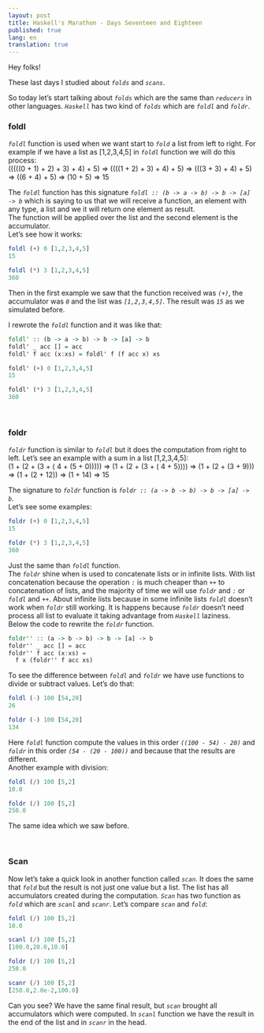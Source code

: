 ```yaml
---
layout: post
title: Haskell's Marathon - Days Seventeen and Eighteen
published: true
lang: en
translation: true
---
```


Hey folks!

These last days I studied about *`folds`* and *`scans`*. 
 
So today let’s start talking about *`folds`* which are the same than *`reducers`* in other languages. *`Haskell`* has two kind of *`folds`* which are *`foldl`* and *`foldr`*.

<!--more-->

### foldl

*`foldl`* function is used when we want start to *`fold`* a list from left to right. For example if we have a list as [1,2,3,4,5] in *`foldl`* function we will do this process:  
(((((0 + 1) + 2) + 3) + 4) + 5) => ((((1 + 2) + 3) + 4) + 5) => (((3 + 3) + 4) + 5) => ((6 + 4) + 5) => (10 + 5) => 15

The *`foldl`* function has this signature *`foldl :: (b -> a -> b) -> b -> [a] -> b`* which is saying to us that we will receive a function, an element with any type, a list and we it will return one element as result.  
The function will be applied over the list and the second element is the accumulator.  
Let’s see how it works:
```haskell
foldl (+) 0 [1,2,3,4,5]
15

foldl (*) 3 [1,2,3,4,5]
360
```
Then in the first example we saw that the function received was *`(+)`*, the accumulator was *`0`* and the list was *`[1,2,3,4,5]`*. The result was *`15`* as we simulated before.

I rewrote the *`foldl`* function and it was like that:
```haskell
foldl' :: (b -> a -> b) -> b -> [a] -> b
foldl' _ acc [] = acc
foldl' f acc (x:xs) = foldl' f (f acc x) xs

foldl' (+) 0 [1,2,3,4,5]
15

foldl' (*) 3 [1,2,3,4,5]
360
```

<br />

### foldr
*`foldr`* function is similar to *`foldl`* but it does the computation from right to left. Let’s see an example with a sum in a list [1,2,3,4,5]:  
(1 + (2 + (3 + ( 4 + (5 + 0))))) => (1 + (2 + (3 + ( 4 + 5)))) => (1 + (2 + (3 + 9))) => (1 + (2 + 12)) => (1 + 14) => 15

The signature to *`foldr`* function is *`foldr :: (a -> b -> b) -> b -> [a] -> b`*.  
Let’s see some examples:
```haskell
foldr (+) 0 [1,2,3,4,5]
15

foldr (*) 3 [1,2,3,4,5]
360
```
Just the same than *`foldl`* function.  
 The *`foldr`*  shine when is used to concatenate lists or in infinite lists. With list concatenation because the operation *`:`* is much cheaper than *`++`* to concatenation of lists, and the majority of time we will use *`foldr`* and *`:`* or *`foldl`* and *`++`*. About infinite lists because in some infinite lists *`foldl`* doesn’t work when *`foldr`* still working. It is happens because *`foldr`* doesn’t need process all list to evaluate it taking advantage from *`Haskell`* laziness.  
Below the code to rewrite the *`foldr`* function.
```haskell
foldr'' :: (a -> b -> b) -> b -> [a] -> b
foldr'' _ acc [] = acc
foldr'' f acc (x:xs) =
  f x (foldr'' f acc xs)
```

To see the difference between *`foldl`* and *`foldr`* we have use functions to divide or subtract values. Let’s do that:
```haskell
foldl (-) 100 [54,20]
26

foldr (-) 100 [54,20]
134
```
Here *`foldl`* function compute the values in this order *`((100 - 54) - 20)`* and *`foldr`* in this order *`(54 - (20 - 100))`* and because that the results are different.  
Another example with division:
```haskell
foldl (/) 100 [5,2]
10.0

foldr (/) 100 [5,2]
250.0
```
The same idea which we saw before.

<br />

### Scan

Now let’s take a quick look in another function called *`scan`*. It does the same that *`fold`* but the result is not just one value but a list. The list has all accumulators created during the computation. *`Scan`* has two function as *`fold`* which are *`scanl`* and *`scanr`*.
Let’s compare *`scan`* and *`fold`*:
```haskell
foldl (/) 100 [5,2]
10.0

scanl (/) 100 [5,2]
[100.0,20.0,10.0]

foldr (/) 100 [5,2]
250.0

scanr (/) 100 [5,2]
[250.0,2.0e-2,100.0]
```

Can you see? We have the same final result, but *`scan`* brought all accumulators which were computed. In *`scanl`* function we have the result in the end of the list and in *`scanr`* in the head.
